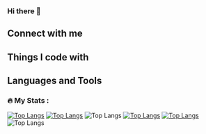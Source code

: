 ### Hi there 👋

## Connect with me

## Things I code with

## Languages and Tools

### :fire: My Stats :
[![Top Langs](https://github-readme-stats.vercel.app/api/top-langs/?username=TobyPickard)](https://github.com/TobyPickard/github-readme-stats)
[![Top Langs](https://github-readme-stats.vercel.app/api/top-langs/?username=TobyPickard&layout=donut)](https://github.com/TobyPickard/github-readme-stats)
![Top Langs](https://github-readme-stats.vercel.app/api/top-langs/?username=TobyPickard&layout=compact)
[![Top Langs](https://github-readme-stats.vercel.app/api/top-langs/?username=TobyPickard&layout=donut-vertical)](https://github.com/TobyPickard/github-readme-stats)
[![Top Langs](https://github-readme-stats.vercel.app/api/top-langs/?username=TobyPickard&layout=pie)](https://github.com/TobyPickard/github-readme-stats)
![Top Langs](https://github-readme-stats.vercel.app/api/top-langs/?username=TobyPickard&hide_progress=true)

<!--
Here are some ideas to get you started:

- 🔭 I’m currently working on ...
- 🌱 I’m currently learning ...
- 👯 I’m looking to collaborate on ...
- 🤔 I’m looking for help with ...
- 💬 Ask me about ...
- 📫 How to reach me: ...
- 😄 Pronouns: ...
- ⚡ Fun fact: ...
-->

